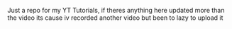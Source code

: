 Just a repo for my YT Tutorials, if theres anything here updated more than the video its cause iv recorded another video but been to lazy to upload it
